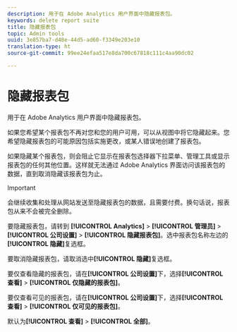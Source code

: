 ```yaml
---
description: 用于在 Adobe Analytics 用户界面中隐藏报表包。
keywords: delete report suite
title: 隐藏报表包
topic: Admin tools
uuid: 3e857ba7-d48e-44d5-ad60-f3349e203e10
translation-type: ht
source-git-commit: 99ee24efaa517e8da700c67818c111c4aa90dc02

---
```



# 隐藏报表包

用于在 Adobe Analytics 用户界面中隐藏报表包。

如果您希望某个报表包不再对您和您的用户可用，可以从视图中将它隐藏起来。您希望隐藏报表包的可能原因包括实施更改，或某人错误地创建了报表包。

如果隐藏某个报表包，则会阻止它显示在报表包选择器下拉菜单、管理工具或显示报表包的任何其他位置。这样就无法通过 Adobe Analytics 界面访问该报表包的数据，直到取消隐藏该报表包为止。

>[!IMPORTANT]
>
>会继续收集和处理从网站发送至隐藏报表包的数据，且需要付费。换句话说，报表包从来不会被完全删除。

要隐藏报表包，请转到 **[!UICONTROL Analytics]** > **[!UICONTROL 管理员]** > **[!UICONTROL 公司设置]** > **[!UICONTROL 隐藏报表包]**。选中报表包名称左边的&#x200B;**[!UICONTROL 隐藏]**&#x200B;复选框。

要取消隐藏报表包，请取消选中&#x200B;**[!UICONTROL 隐藏]**&#x200B;复选框。

要仅查看隐藏的报表包，请在&#x200B;**[!UICONTROL 公司设置]**&#x200B;下，选择&#x200B;**[!UICONTROL 查看]** > **[!UICONTROL 仅隐藏的报表包]**。

要仅查看可见的报表包，请在&#x200B;**[!UICONTROL 公司设置]**&#x200B;下，选择&#x200B;**[!UICONTROL 查看]** > **[!UICONTROL 仅可见的报表包]**。

默认为&#x200B;**[!UICONTROL 查看]** > **[!UICONTROL 全部]**。
